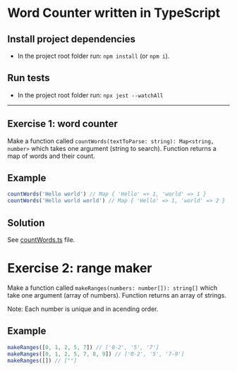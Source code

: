 # Word Counter written in TypeScript

## Install project dependencies

- In the project root folder run: `npm install` (or `npm i`).

## Run tests

- In the project root folder run: `npx jest --watchAll`

---

## Exercise 1: word counter

Make a function called `countWords(textToParse: string): Map<string, number>` which takes one argument (string to search). Function returns a map of words and their count.

## Example

```ts
countWords('Hello world') // Map { 'Hello' => 1, 'world' => 1 }
countWords('Hello world world') // Map { 'Hello' => 1, 'world' => 2 } 
```

## Solution
See [countWords.ts](/src/countWords.ts) file.

# Exercise 2: range maker

Make a function called `makeRanges(numbers: number[]): string[]` which take one argument (array of numbers). Function returns an array of strings.

Note: Each number is unique and in acending order.

## Example

```ts
makeRanges([0, 1, 2, 5, 7]) // ['0-2', '5', '7']
makeRanges([0, 1, 2, 5, 7, 8, 9]) // ['0-2', '5', '7-9']
makeRanges([]) // [""]
```



